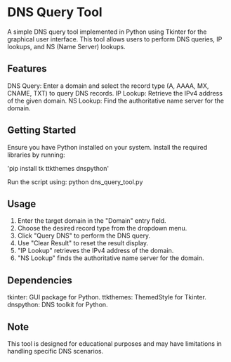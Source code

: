 # DNS Query Tool
A simple DNS query tool implemented in Python using Tkinter for the graphical user interface. This tool allows users to perform DNS queries, IP lookups, and NS (Name Server) lookups.

## Features
DNS Query: Enter a domain and select the record type (A, AAAA, MX, CNAME, TXT) to query DNS records.
IP Lookup: Retrieve the IPv4 address of the given domain.
NS Lookup: Find the authoritative name server for the domain.

## Getting Started
Ensure you have Python installed on your system.
Install the required libraries by running:

'pip install tk ttkthemes dnspython'

Run the script using:
python dns_query_tool.py

## Usage
1. Enter the target domain in the "Domain" entry field.
2. Choose the desired record type from the dropdown menu.
3. Click "Query DNS" to perform the DNS query.
4. Use "Clear Result" to reset the result display.
5. "IP Lookup" retrieves the IPv4 address of the domain.
6. "NS Lookup" finds the authoritative name server for the domain.

## Dependencies
tkinter: GUI package for Python.
ttkthemes: ThemedStyle for Tkinter.
dnspython: DNS toolkit for Python.

## Note
This tool is designed for educational purposes and may have limitations in handling specific DNS scenarios.
